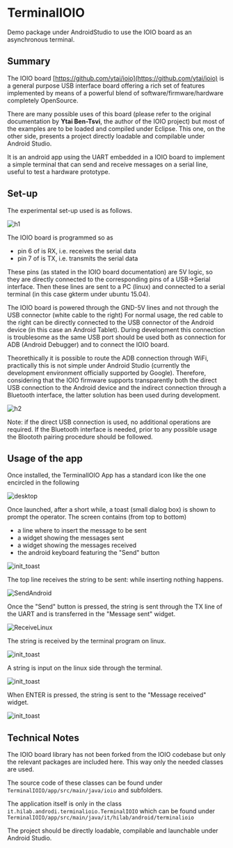 # TerminalIOIO
Demo package under AndroidStudio to use the IOIO board as an asynchronous terminal.

Summary
-------
The IOIO board [https://github.com/ytai/ioio](https://github.com/ytai/ioio) is a general purpose USB interface 
board offering a rich set of features implemented by means of a powerful blend of software/firmware/hardware 
completely OpenSource.

There are many possible uses of this board (please refer to the original documentation by **Ytai Ben-Tsvi**, the author
of the IOIO project) but most of the examples are to be loaded and compiled under Eclipse. This one, on the other side, presents a project directly loadable and compilable under Android Studio.

It is an android app using the UART embedded in a IOIO board to implement a simple terminal that can 
send and receive messages on a serial line, useful to test a hardware prototype.

Set-up
-----

The experimental set-up used is as follows.

![h1](https://github.com/fjovine/TerminalIOIO/blob/master/docpics/H1.jpg)


The IOIO board is programmed so as 
* pin 6 of is RX, i.e. receives the serial data
* pin 7 of is TX, i.e. transmits the serial data

These pins (as stated in the IOIO board documentation) are 5V logic, so they are directly connected to the corresponding pins of a USB->Serial interface. Then these lines are sent to a PC (linux) and connected to a serial terminal (in this case gkterm under ubuntu 15.04).

The IOIO board is powered through the GND-5V lines and not through the USB connector (white cable to the right)
For normal usage, the red cable to the right can be directly connected to the USB connector of the Android device (in this case an Android Tablet). During development this connection is troublesome as the same USB port should be used both as connection for ADB (Android Debugger) and to connect the IOIO board.

Theorethically it is possible to route the ADB connection through WiFi, practically this is not simple under Android Studio (currently the development environment officially supported by Google).
Therefore, considering that the IOIO firmware supports transparently both the direct USB connection to the Android device and the indirect connection through a Bluetooth interface, the latter solution has been used during development.

![h2](https://github.com/fjovine/TerminalIOIO/blob/master/docpics/H2.jpg)

Note: if the direct USB connection is used, no additional operations are required. If the Bluetooth interface is needed, prior to any possible usage the Bloototh pairing procedure should be followed.

Usage of the app
----------------

Once installed, the TerminalIOIO App has a standard icon like the one encircled in the following

![desktop](https://github.com/fjovine/TerminalIOIO/blob/master/docpics/S1.png)

Once launched, after a short while, a toast (small dialog box) is shown to prompt the operator.
The screen contains (from top to bottom)
* a line where to insert the message to be sent
* a widget showing the messages sent
* a widget showing the messages received
* the android keyboard featuring the "Send" button

![init_toast](https://github.com/fjovine/TerminalIOIO/blob/master/docpics/S2.png)

The top line receives the string to be sent: while inserting nothing happens.

![SendAndroid](https://github.com/fjovine/TerminalIOIO/blob/master/docpics/S3.png)

Once the "Send" button is pressed, the string is sent through the TX line of the UART and is transferred in 
the "Message sent" widget.

![ReceiveLinux](https://github.com/fjovine/TerminalIOIO/blob/master/docpics/S4.png)

The string is received by the terminal program on linux.

![init_toast](https://github.com/fjovine/TerminalIOIO/blob/master/docpics/S5.png)

A string is input on the linux side through the terminal.

![init_toast](https://github.com/fjovine/TerminalIOIO/blob/master/docpics/S6.png)

 When ENTER is pressed, the string is sent to the "Message received" widget.
 
![init_toast](https://github.com/fjovine/TerminalIOIO/blob/master/docpics/S7.png)

Technical Notes
---------------

The IOIO board library has not been forked from the IOIO codebase but only the relevant packages are
included here. This way only the needed classes are used. 

The source code of these classes can be found under `TerminalIOIO/app/src/main/java/ioio` and subfolders.

The application itself is only in the class `it.hilab.androdi.terminalioio.TerminalIOIO` which can be found under `TerminalIOIO/app/src/main/java/it/hilab/android/terminalioio`

The project should be directly loadable, compilable and launchable under Android Studio.
